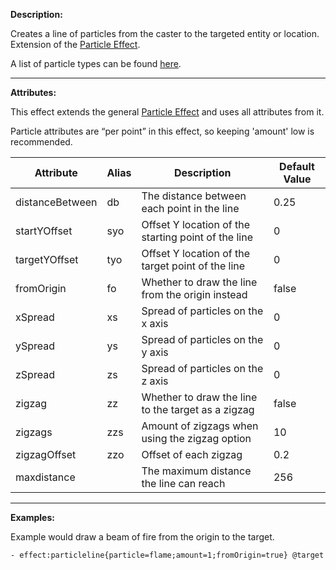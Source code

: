 **Description:** 

Creates a line of particles from the caster to the targeted entity or location. Extension of the [Particle Effect](/skills/effects/particles).

A list of particle types can be found [here](/skills/effects/particles/types).

---

**Attributes:**

This effect extends the general [Particle Effect](/skills/effects/particles) and uses all attributes from it.

Particle attributes are “per point” in this effect, so keeping 'amount' low is recommended.

| Attribute       | Alias    | Description                                         | Default Value |
| --------------- | -------- | --------------------------------------------------- | ------------- |
| distanceBetween | db       | The distance between each point in the line         | 0.25          |
| startYOffset    | syo      | Offset Y location of the starting point of the line | 0             |
| targetYOffset   | tyo      | Offset Y location of the target point of the line   | 0             |
| fromOrigin      | fo       | Whether to draw the line from the origin instead    | false         |
| xSpread         | xs       | Spread of particles on the x axis                   | 0             |
| ySpread         | ys       | Spread of particles on the y axis                   | 0             |
| zSpread         | zs       | Spread of particles on the z axis                   | 0             |
| zigzag          | zz       | Whether to draw the line to the target as a zigzag  | false         |
| zigzags         | zzs      | Amount of zigzags when using the zigzag option      | 10            |
| zigzagOffset    | zzo      | Offset of each zigzag                               | 0.2           |
| maxdistance     |          | The maximum distance the line can reach             | 256           |

---

**Examples:**

Example would draw a beam of fire from the origin to the target.

```
- effect:particleline{particle=flame;amount=1;fromOrigin=true} @target
```